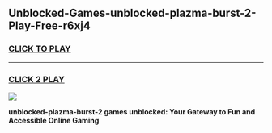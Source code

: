 
## Unblocked-Games-unblocked-plazma-burst-2-Play-Free-r6xj4
<h3>
<a href="https://premium76.site?title=unblocked-plazma-burst-2&ref=23A">CLICK TO PLAY</a></h3>
<hr>

<h3>
<a href="https://premium76.site?title=unblocked-plazma-burst-2&ref=23A">CLICK 2 PLAY</a>
  
</h3>

<a href="https://premium76.site?title=unblocked-plazma-burst-2&ref=23A"><img src="https://clearcache.store/games.png"></a>


**unblocked-plazma-burst-2 games unblocked: Your Gateway to Fun and Accessible Online Gaming**

